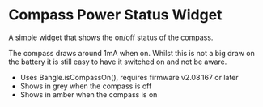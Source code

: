 # Compass Power Status Widget

A simple widget that shows the on/off status of the compass.

The compass draws around 1mA when on.  Whilst this is not a big draw
on the battery it is still easy to have it switched on and not be
aware.

- Uses Bangle.isCompassOn(), requires firmware v2.08.167 or later
- Shows in grey when the compass is off
- Shows in amber when the compass is on
